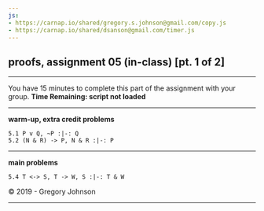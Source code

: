 ```yaml
---
js: 
- https://carnap.io/shared/gregory.s.johnson@gmail.com/copy.js
- https://carnap.io/shared/dsanson@gmail.com/timer.js
--- 
```


## proofs, assignment 05 (in-class) [pt. 1 of 2]

---

You have 15 minutes to complete this part of the assignment with your group. __Time Remaining: <span id="testTimer">script not loaded</span>__

---

**warm-up, extra credit problems**

~~~{.ProofChecker .JohnsonSL options="fonts tabindent render" guides="fitch" points="2" late-credit="1"}
5.1 P v Q, ~P :|-: Q
5.2 (N & R) -> P, N & R :|-: P  
~~~

---

**main problems**

~~~{.ProofChecker .JohnsonSL options="fonts tabindent render" guides="fitch" points="20" late-credit="16"}
5.4 T <-> S, T -> W, S :|-: T & W
~~~

<p>&copy; 2019 - <script>document.write(new Date().getFullYear())</script> Gregory Johnson</p>

---

